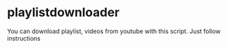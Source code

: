# playlistdownloader
You can download playlist, videos from youtube with this script.
Just follow instructions

